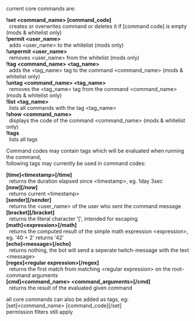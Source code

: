 
current core commands are:

__!set &lt;command_name> [command_code]__  
&nbsp;&nbsp;creates or overwrites command or deletes it if [command code] is empty (mods & whitelist only)  
__!permit &lt;user_name>__  
&nbsp;&nbsp;adds &lt;user_name> to the whitelist (mods only)  
__!unpermit &lt;user_name>__  
&nbsp;&nbsp;removes &lt;user_name> from the whitelist (mods only)  
__!tag &lt;command_name> &lt;tag_name>__  
&nbsp;&nbsp;adds the &lt;tag_name> tag to the command &lt;command_name> (mods & whitelist only)  
__!untag &lt;command_name> &lt;tag_name>__  
&nbsp;&nbsp;removes the &lt;tag_name> tag from the command &lt;command_name> (mods & whitelist only)  
__!list &lt;tag_name>__  
&nbsp;&nbsp;lists all commands with the tag &lt;tag_name>  
__!show &lt;command_name>__  
&nbsp;&nbsp;displays the code of the command &lt;command_name> (mods & whitelist only)  
__!tags__  
&nbsp;&nbsp;lists all tags


Command codes may contain tags which will be evaluated when running the command,  
following tags may currently be used in command codes:

__[time]&lt;timestamp>[/time]__  
&nbsp;&nbsp;returns the duration elapsed since &lt;timestamp>, eg. 1day 3sec  
__[now][/now]__  
&nbsp;&nbsp;returns current &lt;timestamp>  
__[sender][/sender]__  
&nbsp;&nbsp;returns the &lt;user_name> of the user who sent the command message  
__[bracket][/bracket]__  
&nbsp;&nbsp;returns the literal character '[', intended for escaping  
__[math]&lt;expression>[/math]__  
&nbsp;&nbsp;returns the computed result of the simple math expression &lt;expression>, eg. '40 + 2' returns '42'  
__[echo]&lt;message>[/echo]__  
&nbsp;&nbsp;returns nothing, the bot will send a seperate twitch-message with the text &lt;message>  
__[regex]&lt;regular expression>[/regex]__  
&nbsp;&nbsp;returns the first match from matching &lt;regular expression> on the root-command arguments  
__[cmd]&lt;command_name> &lt;command_arguments>[/cmd]__  
&nbsp;&nbsp;returns the result of the evaluated given command  

all core commands can also be added as tags, eg:  
[set]&lt;command_name> [command_code][/set]  
permission filters still apply
